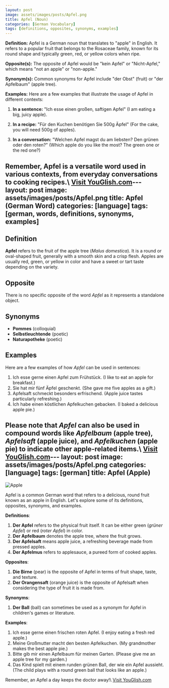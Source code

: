 ```yaml
---
layout: post
image: assets/images/posts/Apfel.png
title: Apfel (Noun)
categories: [German Vocabulary]
tags: [definitions, opposites, synonyms, examples]
---
```


**Definition:**
Apfel is a German noun that translates to "apple" in English. It refers to a popular fruit that belongs to the Rosaceae family, known for its round shape and typically green, red, or yellow colors when ripe. 

**Opposite(s):**
The opposite of Apfel would be "kein Apfel" or "Nicht-Apfel," which means "not an apple" or "non-apple." 

**Synonym(s):**
Common synonyms for Apfel include "der Obst" (fruit) or "der Apfelbaum" (apple tree).

**Examples:**
Here are a few examples that illustrate the usage of Apfel in different contexts:

1. **In a sentence:** "Ich esse einen großen, saftigen Apfel" (I am eating a big, juicy apple).

2. **In a recipe:** "Für den Kuchen benötigen Sie 500g Äpfel" (For the cake, you will need 500g of apples).

3. **In a conversation:** "Welchen Apfel magst du am liebsten? Den grünen oder den roten?" (Which apple do you like the most? The green one or the red one?)

Remember, Apfel is a versatile word used in various contexts, from everyday conversations to cooking recipes.\ <a id="yg-widget-0" class="youglish-widget" data-query="Apfel" data-lang="german" data-components="8412" data-auto-start="0" data-bkg-color="theme_light" data-title="How%20to%20pronounce%20Apfel%20in%20German"  rel="nofollow" href="https://youglish.com">Visit YouGlish.com</a><script async src="https://youglish.com/public/emb/widget.js" charset="utf-8"></script>---
layout: post
image: assets/images/posts/Apfel.png
title: Apfel (German Word)
categories: [language]
tags: [german, words, definitions, synonyms, examples]
---

## Definition
**Apfel** refers to the fruit of the apple tree (*Malus domestica*). It is a round or oval-shaped fruit, generally with a smooth skin and a crisp flesh. Apples are usually red, green, or yellow in color and have a sweet or tart taste depending on the variety.

## Opposite
There is no specific opposite of the word *Apfel* as it represents a standalone object.

## Synonyms
- **Pommes** (colloquial)
- **Selbstleuchtende** (poetic)
- **Naturapotheke** (poetic)

## Examples
Here are a few examples of how *Apfel* can be used in sentences:

1. Ich esse gerne einen Apfel zum Frühstück. (I like to eat an apple for breakfast.)
2. Sie hat mir fünf Äpfel geschenkt. (She gave me five apples as a gift.)
3. Apfelsaft schmeckt besonders erfrischend. (Apple juice tastes particularly refreshing.)
4. Ich habe einen köstlichen Apfelkuchen gebacken. (I baked a delicious apple pie.)

Please note that *Apfel* can also be used in compound words like *Apfelbaum* (apple tree), *Apfelsaft* (apple juice), and *Apfelkuchen* (apple pie) to indicate other apple-related items.\ <a id="yg-widget-0" class="youglish-widget" data-query="Apfel" data-lang="german" data-components="8412" data-auto-start="0" data-bkg-color="theme_light" data-title="How%20to%20pronounce%20Apfel%20in%20German"  rel="nofollow" href="https://youglish.com">Visit YouGlish.com</a><script async src="https://youglish.com/public/emb/widget.js" charset="utf-8"></script>---
layout: post
image: assets/images/posts/Apfel.png
categories: [language]
tags: [german]
title: Apfel (Apple)
---

![Apple](https://images.unsplash.com/photo-1555949962-55cd666f2b27)

Apfel is a common German word that refers to a delicious, round fruit known as an apple in English. Let's explore some of its definitions, opposites, synonyms, and examples.

**Definitions**:

1. **Der Apfel** refers to the physical fruit itself. It can be either green (*grüner Apfel*) or red (*roter Apfel*) in color.
2. **Der Apfelbaum** denotes the apple tree, where the fruit grows.
3. **Der Apfelsaft** means apple juice, a refreshing beverage made from pressed apples.
4. **Der Apfelmus** refers to applesauce, a pureed form of cooked apples.

**Opposites**:

1. **Die Birne** (pear) is the opposite of Apfel in terms of fruit shape, taste, and texture.
2. **Der Orangensaft** (orange juice) is the opposite of Apfelsaft when considering the type of fruit it is made from.

**Synonyms**:

1. **Der Ball** (ball) can sometimes be used as a synonym for Apfel in children's games or literature.

**Examples**:

1. Ich esse gerne einen frischen roten Apfel. (I enjoy eating a fresh red apple.)
2. Meine Großmutter macht den besten Apfelkuchen. (My grandmother makes the best apple pie.)
3. Bitte gib mir einen Apfelbaum für meinen Garten. (Please give me an apple tree for my garden.)
4. Das Kind spielt mit einem runden grünen Ball, der wie ein Apfel aussieht. (The child plays with a round green ball that looks like an apple.)

Remember, an Apfel a day keeps the doctor away!\ <a id="yg-widget-0" class="youglish-widget" data-query="Apfel" data-lang="german" data-components="8412" data-auto-start="0" data-bkg-color="theme_light" data-title="How%20to%20pronounce%20Apfel%20in%20German"  rel="nofollow" href="https://youglish.com">Visit YouGlish.com</a><script async src="https://youglish.com/public/emb/widget.js" charset="utf-8"></script>